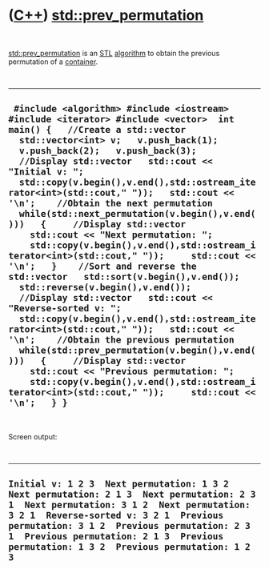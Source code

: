 



 

 

 

 

 

([C++](Cpp.htm)) [std::prev\_permutation](CppPrev_permutation.htm)
==================================================================

 

[std::prev\_permutation](CppPrev_permutation.htm) is an
[STL](CppStl.htm) [algorithm](CppAlgorithm.htm) to obtain the previous
permutation of a [container](CppContainer.htm).

 

  --------------------------------------------------------------------------------------------------------------------------------------------------------------------------------------------------------------------------------------------------------------------------------------------------------------------------------------------------------------------------------------------------------------------------------------------------------------------------------------------------------------------------------------------------------------------------------------------------------------------------------------------------------------------------------------------------------------------------------------------------------------------------------------------------------------------------------------------------------------------------------------------------------------------------------------------------------------------------------------------------------------------------------------------------------------------------------------------------------------------------------------------------------------------------
  ` #include <algorithm> #include <iostream> #include <iterator> #include <vector>  int main() {   //Create a std::vector   std::vector<int> v;   v.push_back(1);   v.push_back(2);   v.push_back(3);    //Display std::vector   std::cout << "Initial v: ";   std::copy(v.begin(),v.end(),std::ostream_iterator<int>(std::cout," "));   std::cout << '\n';    //Obtain the next permutation   while(std::next_permutation(v.begin(),v.end()))   {     //Display std::vector     std::cout << "Next permutation: ";     std::copy(v.begin(),v.end(),std::ostream_iterator<int>(std::cout," "));     std::cout << '\n';   }    //Sort and reverse the std::vector   std::sort(v.begin(),v.end());   std::reverse(v.begin(),v.end());    //Display std::vector   std::cout << "Reverse-sorted v: ";   std::copy(v.begin(),v.end(),std::ostream_iterator<int>(std::cout," "));   std::cout << '\n';    //Obtain the previous permutation   while(std::prev_permutation(v.begin(),v.end()))   {     //Display std::vector     std::cout << "Previous permutation: ";     std::copy(v.begin(),v.end(),std::ostream_iterator<int>(std::cout," "));     std::cout << '\n';   } }`
  --------------------------------------------------------------------------------------------------------------------------------------------------------------------------------------------------------------------------------------------------------------------------------------------------------------------------------------------------------------------------------------------------------------------------------------------------------------------------------------------------------------------------------------------------------------------------------------------------------------------------------------------------------------------------------------------------------------------------------------------------------------------------------------------------------------------------------------------------------------------------------------------------------------------------------------------------------------------------------------------------------------------------------------------------------------------------------------------------------------------------------------------------------------------------

 

Screen output:

 

  -----------------------------------------------------------------------------------------------------------------------------------------------------------------------------------------------------------------------------------------------------------------------------------------------------------------------------
  ` Initial v: 1 2 3  Next permutation: 1 3 2  Next permutation: 2 1 3  Next permutation: 2 3 1  Next permutation: 3 1 2  Next permutation: 3 2 1  Reverse-sorted v: 3 2 1  Previous permutation: 3 1 2  Previous permutation: 2 3 1  Previous permutation: 2 1 3  Previous permutation: 1 3 2  Previous permutation: 1 2 3 `
  -----------------------------------------------------------------------------------------------------------------------------------------------------------------------------------------------------------------------------------------------------------------------------------------------------------------------------

 

 

 

 

 





 



